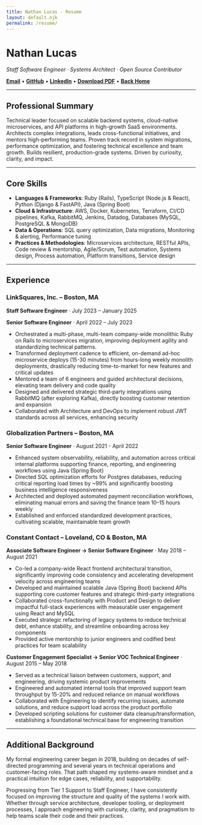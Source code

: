 ```yaml
---
title: Nathan Lucas - Resume
layout: default.njk
permalink: /resume/
---
```


# Nathan Lucas
_Staff Software Engineer · Systems Architect · Open Source Contributor_

**[Email](mailto:nlucas@bnlucas.com)** • **[GitHub](https://github.com/bnlucas)** • **[LinkedIn](https://linkedin.com/in/bnlucas88)** • **[Download PDF](/static/resume.pdf)** • **[Back Home](/)**

---

## Professional Summary

Technical leader focused on scalable backend systems, cloud-native microservices, and API platforms in high-growth SaaS environments. Architects complex integrations, leads cross-functional initiatives, and mentors high-performing teams. Proven track record in system migrations, performance optimization, and fostering technical excellence and team growth. Builds resilient, production-grade systems. Driven by curiosity, clarity, and impact.

---

## Core Skills

- **Languages & Frameworks**: Ruby (Rails), TypeScript (Node.js & React), Python (Django & FastAPI), Java (Spring Boot)
- **Cloud & Infrastructure**: AWS, Docker, Kubernetes, Terraform, CI/CD pipelines, Kafka, RabbitMQ, Jenkins, Datadog, Databases (MySQL, PostgreSQL & MongoDB)
- **Data & Operations**: SQL query optimization, Data migrations, Monitoring & alerting, Performance tuning
- **Practices & Methodologies**: Microservices architecture, RESTful APIs, Code review & mentorship, Agile/Scrum, Test automation, Systems design, Process automation, Platform transitions, Service design

---

## Experience

### LinkSquares, Inc. – Boston, MA 

**Staff Software Engineer** · July 2023 – January 2025

**Senior Software Engineer** · April 2022 – July 2023

- Orchestrated a multi-phase, multi-team company-wide monolithic Ruby on Rails to microservices migration, improving deployment agility and standardizing technical patterns.
- Transformed deployment cadence to efficient, on-demand ad-hoc microservice deploys (15-30 minutes) from hours-long weekly monolith deployments, drastically reducing time-to-market for new features and critical updates
- Mentored a team of 6 engineers and guided architectural decisions, elevating team delivery and code quality
- Designed and delivered strategic third-party integrations using RabbitMQ (after exploring Kafka), directly boosting customer retention and expansion
- Collaborated with Architecture and DevOps to implement robust JWT standards across all services, enhancing security

### Globalization Partners – Boston, MA

**Senior Software Engineer** · August 2021 - April 2022

- Enhanced system observability, reliability, and automation across critical internal platforms supporting finance, reporting, and engineering workflows using Java (Spring Boot)
- Directed SQL optimization efforts for Postgres databases, reducing critical reporting load times by ~99% and significantly boosting business intelligence responsiveness
- Architected and deployed automated payment reconciliation workflows, eliminating manual errors and saving the finance team 10–15 hours weekly
- Established and enforced standardized development practices, cultivating scalable, maintainable team growth

### Constant Contact – Loveland, CO & Boston, MA

**Associate Software Engineer → Senior Software Engineer** · May 2018 – August 2021

- Co-led a company-wide React frontend architectural transition, significantly improving code consistency and accelerating development velocity across engineering teams
- Developed and maintained scalable Java (Spring Boot) backend APIs supporting core customer features and strategic third-party integrations
- Collaborated cross-functionally with Product and Design to deliver impactful full-stack experiences with measurable user engagement using React and MySQL
- Executed strategic refactoring of legacy systems to reduce technical debt, enhance stability, and streamline onboarding across key components
- Provided active mentorship to junior engineers and codified best practices for team scalability

**Customer Engagement Specialist → Senior VOC Technical Engineer** · August 2015 – May 2018

- Served as a technical liaison between customers, support, and engineering, driving systemic product improvements
- Engineered and automated internal tools that improved support team throughput by 15-20% and reduced reliance on manual workflows
- Collaborated with Engineering to identify recurring issues, automate solutions, and reduce support load across the product portfolio
- Developed scripting solutions for customer data cleanup/transformation, establishing a foundational technical base for engineering transition

---

## Additional Background

My formal engineering career began in 2018, building on decades of self-directed programming and several years in technical operations and customer-facing roles. That path shaped my systems-aware mindset and a practical intuition for edge cases, reliability, and supportability.

Progressing from Tier 1 Support to Staff Engineer, I have consistently focused on improving the structure and quality of the systems I work with. Whether through service architecture, developer tooling, or deployment processes, I approach engineering with curiosity, clarity, and pragmatism to help teams scale their code and their practices.
